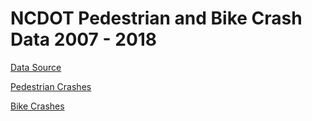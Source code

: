 # NCDOT Pedestrian and Bike Crash Data 2007 - 2018 

[Data Source](https://www.arcgis.com/home/webmap/viewer.html?webmap=b4fcdc266d054a1ca075b60715f88aef)



[Pedestrian Crashes](pedCrashes.md)

[Bike Crashes](bikeCrashes.md)




